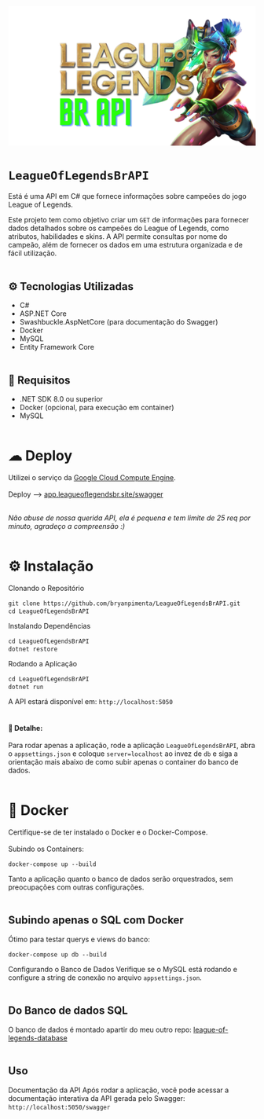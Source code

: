 <img src="./img/API.png"><img>
# `LeagueOfLegendsBrAPI`
Está é uma API em C# que fornece informações sobre campeões do jogo League of Legends.

Este projeto tem como objetivo criar um `GET` de informações para fornecer dados detalhados sobre os campeões do League of Legends, como atributos, habilidades e skins. A API permite consultas por nome do campeão, além de fornecer os dados em uma estrutura organizada e de fácil utilização.
</br></br>
## ⚙ Tecnologias Utilizadas
- C#
- ASP.NET Core
- Swashbuckle.AspNetCore (para documentação do Swagger)
- Docker
- MySQL
- Entity Framework Core
</br></br>
## 📑 Requisitos
- .NET SDK 8.0 ou superior
- Docker (opcional, para execução em container)
- MySQL
</br></br>
# ☁ Deploy

Utilizei o serviço da <a href="https://cloud.google.com/products/compute?hl=pt-BR" target="_blank">Google Cloud Compute Engine</a>.
</br></br>
Deploy --> <a href="https://app.leagueoflegendsbr.site/swagger/index.html" target="_blank">app.leagueoflegendsbr.site/swagger</a> </br>

</br>
<i>Não abuse de nossa querida API, ela é pequena e tem limite de 25 req por minuto, agradeço a compreensão :)</i>
</br></br>

# ⚙ Instalação
Clonando o Repositório
```
git clone https://github.com/bryanpimenta/LeagueOfLegendsBrAPI.git
cd LeagueOfLegendsBrAPI
```

Instalando Dependências
```
cd LeagueOfLegendsBrAPI
dotnet restore
```

Rodando a Aplicação
```
cd LeagueOfLegendsBrAPI
dotnet run
```

A API estará disponível em:
`http://localhost:5050`
</br></br>

#### 🧷 Detalhe: 
Para rodar apenas a aplicação, rode a aplicação `LeagueOfLegendsBrAPI`, abra o `appsettings.json` e coloque `server=localhost` ao invez de `db` e siga a orientação mais abaixo de como subir apenas o container do banco de dados.
</br></br>
# 🐳 Docker
Certifique-se de ter instalado o Docker e o Docker-Compose.
</br></br>
Subindo os Containers:
```
docker-compose up --build
```

Tanto a aplicação quanto o banco de dados serão orquestrados, sem preocupações com outras configurações. 
</br></br>
## Subindo apenas o SQL com Docker
Ótimo para testar querys e views do banco:

```
docker-compose up db --build
```

Configurando o Banco de Dados
Verifique se o MySQL está rodando e configure a string de conexão no arquivo `appsettings.json`.
</br></br>
## Do Banco de dados SQL
O banco de dados é montado apartir do meu outro repo: <a href="https://github.com/bryanpimenta/league-of-legends-database" target="_blank">league-of-legends-database<a>
</br></br>
## Uso
Documentação da API
Após rodar a aplicação, você pode acessar a documentação interativa da API gerada pelo Swagger:
```http://localhost:5050/swagger```
